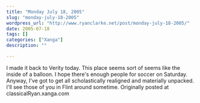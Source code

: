 ```yaml
---
title: "Monday July 18, 2005"
slug: "monday-july-18-2005"
wordpress_url: "http://www.ryanclarke.net/post/monday-july-18-2005/"
date: 2005-07-18
tags: []
categories: ["Xanga"]
description: ""

---
```


I made it back to Verity today. This place seems sort of seems like the inside of a balloon. I hope there's enough people for soccer on Saturday. Anyway, I've got to get all scholastically realigned and materially unpacked.  I'll see those of you in Flint around sometime.
Originally posted at classicalRyan.xanga.com
